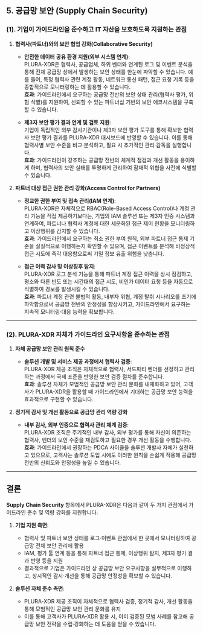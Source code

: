 ## 5. 공급망 보안 (Supply Chain Security)

### (1). 기업이 가이드라인을 준수하고 IT 자산을 보호하도록 지원하는 관점

1. **협력사(파트너)와의 보안 협업 강화(Collaborative Security)**  
   - **안전한 데이터 공유 환경 지원(외부 시스템 연계)**:  
     PLURA-XDR은 협력사, 공급업체, 하위 벤더와 연계된 로그 및 이벤트 분석을 통해 전체 공급망 상에서 발생하는 보안 상태를 한눈에 파악할 수 있습니다. 예를 들어, 특정 협력사 관련 계정 활동, 네트워크 통신 패턴, 접근 요청 기록 등을 종합적으로 모니터링하는 데 활용할 수 있습니다.  
     **효과**: 가이드라인에서 요구하는 공급망 전반의 보안 상태 관리(협력사 평가, 위험 식별)를 지원하여, 신뢰할 수 있는 파트너십 기반의 보안 에코시스템을 구축할 수 있습니다.

   - **제3자 보안 평가 결과 연계 및 검토 지원**:  
     기업이 독립적인 외부 감사기관이나 제3자 보안 평가 도구를 통해 확보한 협력사 보안 평가 결과를 PLURA-XDR 대시보드에 반영할 수 있습니다. 이를 통해 협력사별 보안 수준을 비교·분석하고, 필요 시 추가적인 관리·감독을 실행합니다.  
     **효과**: 가이드라인이 강조하는 공급망 전반의 체계적 점검과 개선 활동을 용이하게 하며, 협력사의 보안 실태를 투명하게 관리하여 잠재적 위협을 사전에 식별할 수 있습니다.

2. **파트너 대상 접근 권한 관리 강화(Access Control for Partners)**  
   - **정교한 권한 부여 및 접속 관리(IAM 연계)**:  
     PLURA-XDR은 자체적으로 RBAC(Role-Based Access Control)나 계정 관리 기능을 직접 제공하기보다는, 기업의 IAM 솔루션 또는 제3자 인증 시스템과 연계하여, 파트너나 협력사 계정에 대한 세분화된 접근 제어 현황을 모니터링하고 이상행위를 감지할 수 있습니다.  
     **효과**: 가이드라인에서 요구하는 최소 권한 부여 원칙, 외부 파트너 접근 통제 기준을 실질적으로 이행하는지 확인할 수 있으며, 접근 이벤트를 분석해 비정상적 접근 시도에 즉각 대응함으로써 기밀 정보 유출 위험을 낮춥니다.

   - **접근 이력 감사 및 이상징후 탐지**:  
     PLURA-XDR 로그 분석 기능을 통해 파트너 계정 접근 이력을 상시 점검하고, 평소와 다른 빈도 또는 시간대의 접근 시도, 비인가 데이터 요청 등을 자동으로 식별하여 경보를 발생시킬 수 있습니다.  
     **효과**: 파트너 계정 관련 불법적 활동, 내부자 위협, 계정 탈취 시나리오를 조기에 파악함으로써 공급망 전반의 안정성을 향상시키고, 가이드라인에서 요구하는 지속적 모니터링·대응 능력을 확보합니다.

---

### (2). PLURA-XDR 자체가 가이드라인 요구사항을 준수하는 관점

1. **자체 공급망 보안 관리 원칙 준수**  
   - **솔루션 개발 및 서비스 제공 과정에서 협력사 검증**:  
     PLURA-XDR 제공 조직은 자체적으로 협력사, 서드파티 벤더를 선정하고 관리하는 과정에서 국제 표준을 반영한 보안 검증 절차를 준수합니다.  
     **효과**: 솔루션 자체가 모범적인 공급망 보안 관리 문화를 내재화하고 있어, 고객사가 PLURA-XDR을 활용할 때 가이드라인에서 기대하는 공급망 보안 능력을 효과적으로 구현할 수 있습니다.

2. **정기적 감사 및 개선 활동으로 공급망 관리 역량 강화**  
   - **내부 감사, 외부 인증으로 협력사 관리 체계 검증**:  
     PLURA-XDR 조직은 주기적인 내부 감사, 외부 평가를 통해 자신이 의존하는 협력사, 벤더의 보안 수준을 재검토하고 필요한 경우 개선 활동을 수행합니다.  
     **효과**: 가이드라인에서 권장하는 PDCA 사이클을 솔루션 개발사 자체가 실천하고 있으므로, 고객사는 솔루션 도입 시에도 이러한 원칙을 손쉽게 적용해 공급망 전반의 신뢰도와 안정성을 높일 수 있습니다.

---

## 결론

**Supply Chain Security** 항목에서 PLURA-XDR은 다음과 같이 두 가지 관점에서 가이드라인 준수 및 역량 강화를 지원합니다.

1. **기업 지원 측면**:  
   - 협력사 및 파트너 보안 상태를 로그·이벤트 관점에서 한 곳에서 모니터링하여 공급망 전체 보안 관리에 활용  
   - IAM, 평가 툴 연계 등을 통해 파트너 접근 통제, 이상행위 탐지, 제3자 평가 결과 반영 등을 지원  
   - 결과적으로 기업은 가이드라인 상 공급망 보안 요구사항을 실무적으로 이행하고, 상시적인 감시·개선을 통해 공급망 안정성을 확보할 수 있습니다.

2. **솔루션 자체 준수 측면**:  
   - PLURA-XDR 제공 조직이 자체적으로 협력사 검증, 정기적 감사, 개선 활동을 통해 모범적인 공급망 보안 관리 문화를 유지  
   - 이를 통해 고객사가 PLURA-XDR 활용 시, 이미 검증된 모범 사례를 참고해 공급망 보안 전략을 수립·강화하는 데 도움을 얻을 수 있습니다.
